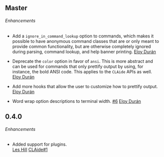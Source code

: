 ## Master

###### Enhancements

* Add a `ignore_in_command_lookup` option to commands, which makes it possible
  to have anonymous command classes that are or only meant to provide common
  functionality, but are otherwise completely ignored during parsing, command
  lookup, and help banner printing.
  [Eloy Durán](https://github.com/alloy)

* Deprecate the `color` option in favor of `ansi`. This is more abstract and
  can be used for commands that only prettify output by using, for instance,
  the bold ANSI code. This applies to the `CLAide` APIs as well.
  [Eloy Durán](https://github.com/alloy)

* Add more hooks that allow the user to customize how to prettify output.
  [Eloy Durán](https://github.com/alloy)

* Word wrap option descriptions to terminal width.
  [#6](https://github.com/CocoaPods/CLAide/issues/6)
  [Eloy Durán](https://github.com/alloy)


## 0.4.0

###### Enhancements

* Added support for plugins.  
  [Les Hill](https://github.com/leshill)
  [CLAide#1](https://github.com/CocoaPods/CLAide/pull/1)

